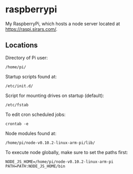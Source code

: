 <h1>raspberrypi</h1>

My RaspberryPi, which hosts a node server located at <a href="https://raspi.sirars.com/" target="_blank">https://raspi.sirars.com/</a>.

<h2>Locations</h2>

Directory of Pi user:

<code>/home/pi/</code>

Startup scripts found at:

<code>/etc/init.d/</code>

Script for mounting drives on startup (default):

<code>/etc/fstab</code>

To edit cron scheduled jobs:

<code>crontab -e</code>

Node modules found at:

<code>/home/pi/node-v0.10.2-linux-arm-pi/lib/</code>

To execute node globally, make sure to set the paths first:

<code>NODE_JS_HOME=/home/pi/node-v0.10.2-linux-arm-pi</code>
<br/>
<code>PATH=$PATH:$NODE_JS_HOME/bin</code>




